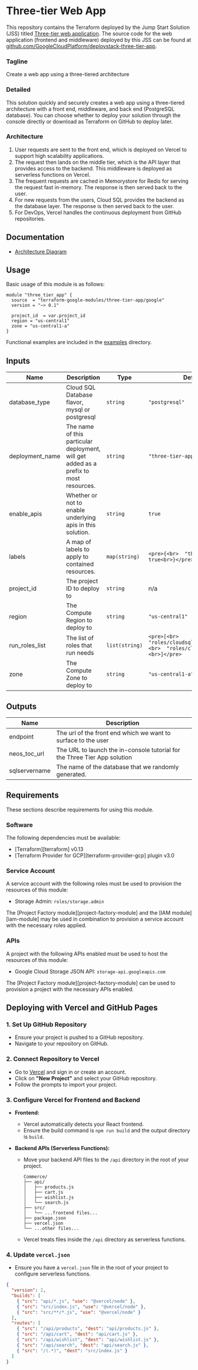 # Three-tier Web App

This repository contains the Terraform deployed by the Jump Start Solution (JSS) titled [Three-tier web application](https://console.cloud.google.com/products/solutions/details/three-tier-web-app).
The source code for the web application (frontend and middleware) deployed by this JSS can be found at [github.com/GoogleCloudPlatform/deploystack-three-tier-app](https://github.com/GoogleCloudPlatform/deploystack-three-tier-app).

### Tagline
Create a web app using a three-tiered architecture

### Detailed
This solution quickly and securely creates a web app using a three-tiered architecture with a front end, middleware, and back end (PostgreSQL database).
You can choose whether to deploy your solution through the console directly or download as Terraform on GitHub to deploy later.

### Architecture
1. User requests are sent to the front end, which is deployed on Vercel to support high scalability applications.
2. The request then lands on the middle tier, which is the API layer that provides access to the backend. This middleware is deployed as serverless functions on Vercel.
3. The frequent requests are cached in Memorystore for Redis for serving the request fast in-memory. The response is then served back to the user.
4. For new requests from the users, Cloud SQL provides the backend as the database layer. The response is then served back to the user.
5. For DevOps, Vercel handles the continuous deployment from GitHub repositories.

## Documentation
- [Architecture Diagram](assets/three_tier_web_app_v4.svg)

## Usage

Basic usage of this module is as follows:

```hcl
module "three_tier_app" {
  source  = "terraform-google-modules/three-tier-app/google"
  version = "~> 0.1"

  project_id  = var.project_id
  region = "us-central1"
  zone = "us-central1-a"
}
```

Functional examples are included in the
[examples](./examples/) directory.

<!-- BEGINNING OF PRE-COMMIT-TERRAFORM DOCS HOOK -->
## Inputs

| Name            | Description                                                       | Type        | Default         | Required |
|-----------------|-------------------------------------------------------------------|-------------|-----------------|:--------:|
| database\_type  | Cloud SQL Database flavor, mysql or postgresql                    | `string`    | `"postgresql"`  | no       |
| deployment\_name| The name of this particular deployment, will get added as a prefix to most resources. | `string` | `"three-tier-app"` | no  |
| enable\_apis    | Whether or not to enable underlying apis in this solution.        | `string`    | `true`          | no       |
| labels          | A map of labels to apply to contained resources.                  | `map(string)`| `<pre>{<br>  "three-tier-app": true<br>}</pre>` | no |
| project\_id     | The project ID to deploy to                                       | `string`    | n/a             | yes      |
| region          | The Compute Region to deploy to                                   | `string`    | `"us-central1"` | no      |
| run\_roles\_list | The list of roles that run needs                                  | `list(string)`| `<pre>[<br>  "roles/cloudsql.instanceUser",<br>  "roles/cloudsql.client"<br>]</pre>` | no |
| zone            | The Compute Zone to deploy to                                     | `string`    | `"us-central1-a"` | no    |

## Outputs

| Name           | Description                                               |
|----------------|-----------------------------------------------------------|
| endpoint       | The url of the front end which we want to surface to the user |
| neos\_toc\_url  | The URL to launch the in-console tutorial for the Three Tier App solution |
| sqlservername  | The name of the database that we randomly generated.      |

<!-- END OF PRE-COMMIT-TERRAFORM DOCS HOOK -->

## Requirements

These sections describe requirements for using this module.

### Software

The following dependencies must be available:

- [Terraform][terraform] v0.13
- [Terraform Provider for GCP][terraform-provider-gcp] plugin v3.0

### Service Account

A service account with the following roles must be used to provision
the resources of this module:

- Storage Admin: `roles/storage.admin`

The [Project Factory module][project-factory-module] and the
[IAM module][iam-module] may be used in combination to provision a
service account with the necessary roles applied.

### APIs

A project with the following APIs enabled must be used to host the
resources of this module:

- Google Cloud Storage JSON API: `storage-api.googleapis.com`

The [Project Factory module][project-factory-module] can be used to
provision a project with the necessary APIs enabled.

## Deploying with Vercel and GitHub Pages

### 1. **Set Up GitHub Repository**

- Ensure your project is pushed to a GitHub repository.
- Navigate to your repository on GitHub.

### 2. **Connect Repository to Vercel**

- Go to [Vercel](https://vercel.com/) and sign in or create an account.
- Click on **"New Project"** and select your GitHub repository.
- Follow the prompts to import your project.

### 3. **Configure Vercel for Frontend and Backend**

- **Frontend:**
  - Vercel automatically detects your React frontend.
  - Ensure the build command is `npm run build` and the output directory is `build`.
  
- **Backend APIs (Serverless Functions):**
  - Move your backend API files to the `/api` directory in the root of your project.
    ```
    Commerce/
    ├── api/
    │   ├── products.js
    │   ├── cart.js
    │   ├── wishlist.js
    │   └── search.js
    ├── src/
    │   └── ...frontend files...
    ├── package.json
    ├── vercel.json
    └── ...other files...
    ```
  - Vercel treats files inside the `/api` directory as serverless functions.

### 4. **Update `vercel.json`**

- Ensure you have a `vercel.json` file in the root of your project to configure serverless functions.

```json
{
  "version": 2,
  "builds": [
    { "src": "api/*.js", "use": "@vercel/node" },
    { "src": "src/index.js", "use": "@vercel/node" },
    { "src": "src/**/*.js", "use": "@vercel/node" }
  ],
  "routes": [
    { "src": "/api/products", "dest": "api/products.js" },
    { "src": "/api/cart", "dest": "api/cart.js" },
    { "src": "/api/wishlist", "dest": "api/wishlist.js" },
    { "src": "/api/search", "dest": "api/search.js" },
    { "src": "/(.*)", "dest": "src/index.js" }
  ]
}
```
